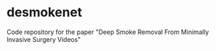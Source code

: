 # desmokenet
Code repository for the paper "Deep Smoke Removal From Minimally Invasive Surgery Videos"
